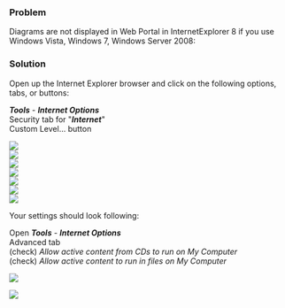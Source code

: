 ### Problem

Diagrams are not displayed in Web Portal in InternetExplorer
8 if you use Windows Vista, Windows 7, Windows Server 2008:

### Solution

Open up the Internet Explorer browser and click on the following
options, tabs, or buttons:

***Tools*** - ***Internet Options***  
Security tab for "***Internet***"  
Custom Level... button

![](//images.ctfassets.net/utx1h0gfm1om/2yYIwkdhEU88cAE46ycUuq/1c1461219ad7d3e136e0cfe39758d069/327987.png)  
![](//images.ctfassets.net/utx1h0gfm1om/5fmrOsLyLCIgEkMmqW8C6s/09240fb2e0bf604331d96031a333017b/328052.png)  
![](//images.ctfassets.net/utx1h0gfm1om/3Z50BnAsp2qi6uasawYwus/5d49c4cf2082cbcddb15c813650e5cc3/328053.png)  
![](//images.ctfassets.net/utx1h0gfm1om/4vSYeUbsacAYUSYw86QWe8/b7a702f93007bc5bfc9054704cbf215c/328054.png)  
![](//images.ctfassets.net/utx1h0gfm1om/6vlYfGv0LCseSSasuauM0C/60f3a284d7228788286e81fc6a5e14ec/328055.png)  
![](//images.ctfassets.net/utx1h0gfm1om/6HbTZKacsEkquKcqKGikGQ/6f0f8748d8fee24a8670324f202788bd/328056.png)  
![](//images.ctfassets.net/utx1h0gfm1om/4Mtb0VnCA8CKAiyWwkoWQI/50328d7532809bd620ad622b2fa88097/328057.png)

Your settings should look following:

Open ***Tools*** - ***Internet Options***  
Advanced tab  
(check) *Allow active content from CDs to run on My Computer*  
(check) *Allow active content to run in files on My Computer*

![](//images.ctfassets.net/utx1h0gfm1om/5errOIpp9SWMQWaqeSWUUw/12b08799b5504fcdd8b4d6e6d027e82d/328060.png)

![](//images.ctfassets.net/utx1h0gfm1om/22muQjRkvKgieKEc0GcASE/83746b087dff06e5906e958fc4645222/328061.png)


